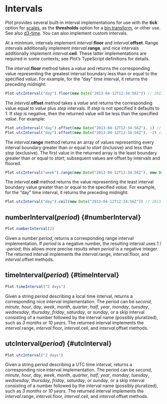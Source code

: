 <script setup>

import * as Plot from "@observablehq/plot";
import * as d3 from "d3";

</script>

# Intervals <VersionBadge pr="2075" />

Plot provides several built-in interval implementations for use with the **tick** option for [scales](./scales.md), as the **thresholds** option for a [bin transform](../transforms/bin.md), or other use. See also [d3-time](https://d3js.org/d3-time). You can also implement custom intervals.

At a minimum, intervals implement *interval*.**floor** and *interval*.**offset**. Range intervals additionally implement *interval*.**range**, and nice intervals additionally implement *interval*.**ceil**. These latter implementations are required in some contexts; see Plot’s TypeScript definitions for details.

The *interval*.**floor** method takes a *value* and returns the corresponding value representing the greatest interval boundary less than or equal to the specified *value*. For example, for the “day” time interval, it returns the preceding midnight:

```js
Plot.utcInterval("day").floor(new Date("2013-04-12T12:34:56Z")) // 2013-04-12
```

The *interval*.**offset** method takes a *value* and returns the corresponding value equal to *value* plus *step* intervals. If *step* is not specified it defaults to 1. If *step* is negative, then the returned value will be less than the specified *value*. For example:

```js
Plot.utcInterval("day").offset(new Date("2013-04-12T12:34:56Z"), 1) // 2013-04-13T12:34:56Z
Plot.utcInterval("day").offset(new Date("2013-04-12T12:34:56Z"), -2) // 2013-03-22T12:34:56Z
```

The *interval*.**range** method returns an array of values representing every interval boundary greater than or equal to *start* (inclusive) and less than *stop* (exclusive). The first value in the returned array is the least boundary greater than or equal to *start*; subsequent values are offset by intervals and floored.

```js
Plot.utcInterval("week").range(new Date("2013-04-12T12:34:56Z"), new Date("2013-05-12T12:34:56Z")) // [2013-04-14, 2013-04-21, 2013-04-28, 2013-05-05, 2013-05-12]
```

The *interval*.**ceil** method returns the value representing the least interval boundary value greater than or equal to the specified *value*. For example, for the “day” time interval, it returns the preceding midnight:

```js
Plot.utcInterval("day").ceil(new Date("2013-04-12T12:34:56Z")) // 2013-04-13
```

## numberInterval(*period*) {#numberInterval}

```js
Plot.numberInterval(2)
```

Given a number *period*, returns a corresponding range interval implementation. If *period* is a negative number, the resulting interval uses 1 / -*period*; this allows more precise results when *period* is a negative integer. The returned interval implements the *interval*.range, *interval*.floor, and *interval*.offset methods.

## timeInterval(*period*) {#timeInterval}

```js
Plot.timeInterval("2 days")
```

Given a string *period* describing a local time interval, returns a corresponding nice interval implementation. The period can be *second*, *minute*, *hour*, *day*, *week*, *month*, *quarter*, *half*, *year*, *monday*, *tuesday*, *wednesday*, *thursday*, *friday*, *saturday*, or *sunday*, or a skip interval consisting of a number followed by the interval name (possibly pluralized), such as *3 months* or *10 years*. The returned interval implements the *interval*.range, *interval*.floor, *interval*.ceil, and *interval*.offset methods.

## utcInterval(*period*) {#utcInterval}

```js
Plot.utcInterval("2 days")
```

Given a string *period* describing a UTC time interval, returns a corresponding nice interval implementation. The period can be *second*, *minute*, *hour*, *day*, *week*, *month*, *quarter*, *half*, *year*, *monday*, *tuesday*, *wednesday*, *thursday*, *friday*, *saturday*, or *sunday*, or a skip interval consisting of a number followed by the interval name (possibly pluralized), such as *3 months* or *10 years*. The returned interval implements the *interval*.range, *interval*.floor, *interval*.ceil, and *interval*.offset methods.
